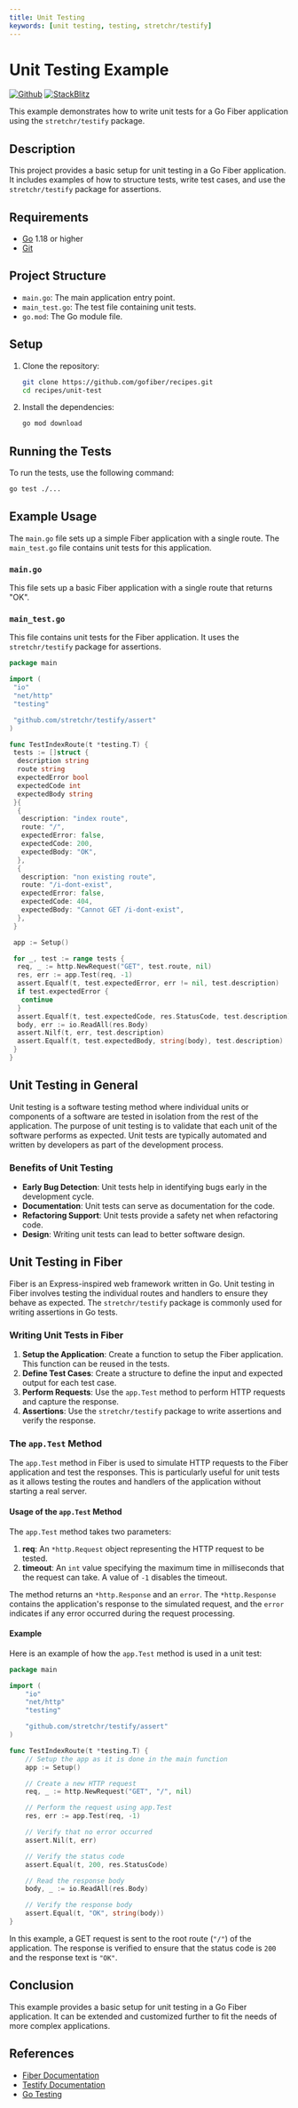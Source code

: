 ```yaml
---
title: Unit Testing
keywords: [unit testing, testing, stretchr/testify]
---
```


# Unit Testing Example

[![Github](https://img.shields.io/static/v1?label=&message=Github&color=2ea44f&style=for-the-badge&logo=github)](https://github.com/gofiber/recipes/tree/master/unit-test) [![StackBlitz](https://img.shields.io/static/v1?label=&message=StackBlitz&color=2ea44f&style=for-the-badge&logo=StackBlitz)](https://stackblitz.com/github/gofiber/recipes/tree/master/unit-test)

This example demonstrates how to write unit tests for a Go Fiber application using the `stretchr/testify` package.

## Description

This project provides a basic setup for unit testing in a Go Fiber application. It includes examples of how to structure tests, write test cases, and use the `stretchr/testify` package for assertions.

## Requirements

- [Go](https://golang.org/dl/) 1.18 or higher
- [Git](https://git-scm.com/downloads)

## Project Structure

- `main.go`: The main application entry point.
- `main_test.go`: The test file containing unit tests.
- `go.mod`: The Go module file.

## Setup

1. Clone the repository:
    ```bash
    git clone https://github.com/gofiber/recipes.git
    cd recipes/unit-test
    ```

2. Install the dependencies:
    ```bash
    go mod download
    ```

## Running the Tests

To run the tests, use the following command:
```bash
go test ./...
```

## Example Usage

The `main.go` file sets up a simple Fiber application with a single route. The `main_test.go` file contains unit tests for this application.

### `main.go`

This file sets up a basic Fiber application with a single route that returns "OK".

### `main_test.go`

This file contains unit tests for the Fiber application. It uses the `stretchr/testify` package for assertions.

```go
package main

import (
 "io"
 "net/http"
 "testing"

 "github.com/stretchr/testify/assert"
)

func TestIndexRoute(t *testing.T) {
 tests := []struct {
  description string
  route string
  expectedError bool
  expectedCode int
  expectedBody string
 }{
  {
   description: "index route",
   route: "/",
   expectedError: false,
   expectedCode: 200,
   expectedBody: "OK",
  },
  {
   description: "non existing route",
   route: "/i-dont-exist",
   expectedError: false,
   expectedCode: 404,
   expectedBody: "Cannot GET /i-dont-exist",
  },
 }

 app := Setup()

 for _, test := range tests {
  req, _ := http.NewRequest("GET", test.route, nil)
  res, err := app.Test(req, -1)
  assert.Equalf(t, test.expectedError, err != nil, test.description)
  if test.expectedError {
   continue
  }
  assert.Equalf(t, test.expectedCode, res.StatusCode, test.description)
  body, err := io.ReadAll(res.Body)
  assert.Nilf(t, err, test.description)
  assert.Equalf(t, test.expectedBody, string(body), test.description)
 }
}
```

## Unit Testing in General

Unit testing is a software testing method where individual units or components of a software are tested in isolation from the rest of the application. The purpose of unit testing is to validate that each unit of the software performs as expected. Unit tests are typically automated and written by developers as part of the development process.

### Benefits of Unit Testing

- **Early Bug Detection**: Unit tests help in identifying bugs early in the development cycle.
- **Documentation**: Unit tests can serve as documentation for the code.
- **Refactoring Support**: Unit tests provide a safety net when refactoring code.
- **Design**: Writing unit tests can lead to better software design.

## Unit Testing in Fiber

Fiber is an Express-inspired web framework written in Go. Unit testing in Fiber involves testing the individual routes and handlers to ensure they behave as expected. The `stretchr/testify` package is commonly used for writing assertions in Go tests.

### Writing Unit Tests in Fiber

1. **Setup the Application**: Create a function to setup the Fiber application. This function can be reused in the tests.
2. **Define Test Cases**: Create a structure to define the input and expected output for each test case.
3. **Perform Requests**: Use the `app.Test` method to perform HTTP requests and capture the response.
4. **Assertions**: Use the `stretchr/testify` package to write assertions and verify the response.

### The `app.Test` Method

The `app.Test` method in Fiber is used to simulate HTTP requests to the Fiber application and test the responses. This is particularly useful for unit tests as it allows testing the routes and handlers of the application without starting a real server.

#### Usage of the `app.Test` Method

The `app.Test` method takes two parameters:
1. **req**: An `*http.Request` object representing the HTTP request to be tested.
2. **timeout**: An `int` value specifying the maximum time in milliseconds that the request can take. A value of `-1` disables the timeout.

The method returns an `*http.Response` and an `error`. The `*http.Response` contains the application's response to the simulated request, and the `error` indicates if any error occurred during the request processing.

#### Example

Here is an example of how the `app.Test` method is used in a unit test:

```go
package main

import (
    "io"
    "net/http"
    "testing"

    "github.com/stretchr/testify/assert"
)

func TestIndexRoute(t *testing.T) {
    // Setup the app as it is done in the main function
    app := Setup()

    // Create a new HTTP request
    req, _ := http.NewRequest("GET", "/", nil)

    // Perform the request using app.Test
    res, err := app.Test(req, -1)

    // Verify that no error occurred
    assert.Nil(t, err)

    // Verify the status code
    assert.Equal(t, 200, res.StatusCode)

    // Read the response body
    body, _ := io.ReadAll(res.Body)

    // Verify the response body
    assert.Equal(t, "OK", string(body))
}
```

In this example, a GET request is sent to the root route (`"/"`) of the application. The response is verified to ensure that the status code is `200` and the response text is `"OK"`.

## Conclusion

This example provides a basic setup for unit testing in a Go Fiber application. It can be extended and customized further to fit the needs of more complex applications.

## References

- [Fiber Documentation](https://docs.gofiber.io)
- [Testify Documentation](https://github.com/stretchr/testify)
- [Go Testing](https://golang.org/pkg/testing/)
